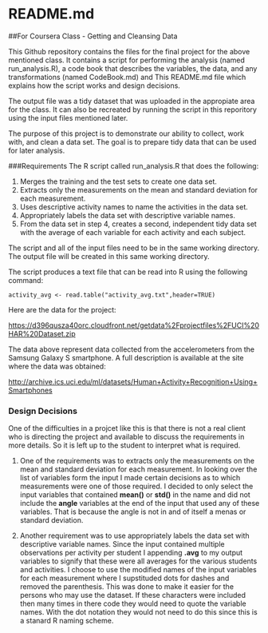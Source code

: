# README.md
##For Coursera Class - Getting and Cleansing Data

This Github repository contains the files for the final project for the above mentioned class. It contains a  script for performing the analysis (named run_analysis.R), a code book that describes the variables, the data, and any transformations (named CodeBook.md) and This README.md file which explains how the script works and design decisions.   

The output file was a tidy dataset that was uploaded in the appropiate area for the class. It can also be recreated by running the script in this reporitory using the input files mentioned later.

The purpose of this project is to demonstrate our ability to collect, work with, and clean a data set. The goal is to prepare tidy data that can be used for later analysis. 

###Requirements
The R script called run_analysis.R that does the following:  

1. Merges the training and the test sets to create one data set.  
2. Extracts only the measurements on the mean and standard deviation for each measurement.   
3. Uses descriptive activity names to name the activities in the data set.  
4. Appropriately labels the data set with descriptive variable names.   
5. From the data set in step 4, creates a second, independent tidy data set with the average of each variable for each activity and each subject.   

The script and all of the input files need to be in the same working directory. The output file will be created in this same working directory. 

The script produces a text file that can be read into R using the following command:

    activity_avg <- read.table("activity_avg.txt",header=TRUE)
 
Here are the data for the project: 

https://d396qusza40orc.cloudfront.net/getdata%2Fprojectfiles%2FUCI%20HAR%20Dataset.zip

The data above represent data collected from the accelerometers from the Samsung Galaxy S smartphone. A full description is available at the site where the data was obtained: 

http://archive.ics.uci.edu/ml/datasets/Human+Activity+Recognition+Using+Smartphones 

### Design Decisions

One of the difficulties in a projcet like this is that there is not a real client who is directing the project and available to discuss the requirements in more details. So it is left up to the student to interpret what is required.

1. One of the requirements was to extracts only the measurements on the mean and standard deviation for each measurement. In looking over the list of variables form the input I made certain decisions as to which measurements were one of those required. I decided to only select the input variables that contained __mean()__ or __std()__ in the name and did not include the __angle__ variables at the end of the input that used any of these variables. That is because the angle is not in and of itself a menas or standard deviation.

2. Another requirement was to use appropriately labels the data set with descriptive variable names. Since the input contained multiple observations per activity per student I appending  __.avg__ to my output variables to signify that these were all averages for the various students and activities. I choose to use the modified names of the input variables for each measurement where I supstituded dots for dashes and removed the parenthesis. This was done to make it easier for the persons who may use the dataset. If these characters were included then many times in there code they would need to quote the variable names. With the dot notation they would not need to do this since this is a stanard R naming scheme. 
